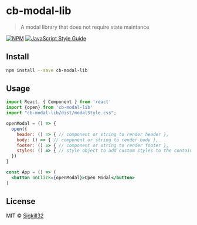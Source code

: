 # cb-modal-lib

> A modal library that does not require state maintance

[![NPM](https://img.shields.io/npm/v/cb-modal-lib.svg)](https://www.npmjs.com/package/cb-modal-lib) [![JavaScript Style Guide](https://img.shields.io/badge/code_style-standard-brightgreen.svg)](https://standardjs.com)

## Install

```bash
npm install --save cb-modal-lib
```

## Usage

```jsx
import React, { Component } from 'react'
import {open} from 'cb-modal-lib'
import "cb-modal-lib/dist/modalStyle.css";

openModal = () => {
  open({
    header: () => { // component or string to render header },
    body: () => { // component or string to render body },
    footer: () => { // component or string to render footer },
    styles: () => { // style object to add custom styles to the container}
  })
}

const App = () => (
  <button onClick={openModal}>Open Modal</button>
)
```

## License

MIT © [Sigkill32](https://github.com/Sigkill32)
